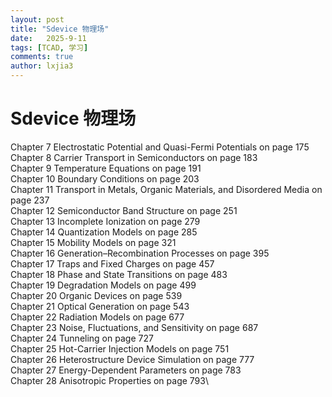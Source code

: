 ```yaml
---
layout: post
title: "Sdevice 物理场"
date:   2025-9-11
tags: [TCAD, 学习]
comments: true
author: lxjia3
---
```


# Sdevice 物理场
 Chapter 7 Electrostatic Potential and Quasi-Fermi Potentials on page 175\
 Chapter 8 Carrier Transport in Semiconductors on page 183\
 Chapter 9 Temperature Equations on page 191\
 Chapter 10 Boundary Conditions on page 203\
 Chapter 11 Transport in Metals, Organic Materials, and Disordered Media on page 237\
 Chapter 12 Semiconductor Band Structure on page 251\
 Chapter 13 Incomplete Ionization on page 279\
 Chapter 14 Quantization Models on page 285\
 Chapter 15 Mobility Models on page 321\
 Chapter 16 Generation–Recombination Processes on page 395\
 Chapter 17 Traps and Fixed Charges on page 457\
 Chapter 18 Phase and State Transitions on page 483\
 Chapter 19 Degradation Models on page 499\
 Chapter 20 Organic Devices on page 539\
 Chapter 21 Optical Generation on page 543\
 Chapter 22 Radiation Models on page 677\
 Chapter 23 Noise, Fluctuations, and Sensitivity on page 687\
 Chapter 24 Tunneling on page 727\
 Chapter 25 Hot-Carrier Injection Models on page 751\
 Chapter 26 Heterostructure Device Simulation on page 777\
 Chapter 27 Energy-Dependent Parameters on page 783\
 Chapter 28 Anisotropic Properties on page 793\
